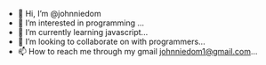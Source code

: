 - 👋 Hi, I’m @johnniedom
- 👀 I’m interested in programming ...
- 🌱 I’m currently learning javascript...
- 💞️ I’m looking to collaborate on with programmers...
- 📫 How to reach me through my gmail johnniedom1@gmail.com...

<!---
johnniedom/johnniedom is a ✨ special ✨ repository because its `README.md` (this file) appears on your GitHub profile.
You can click the Preview link to take a look at your changes.
--->
